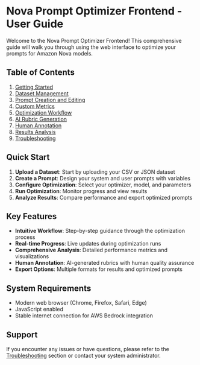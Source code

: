 # Nova Prompt Optimizer Frontend - User Guide

Welcome to the Nova Prompt Optimizer Frontend! This comprehensive guide will walk you through using the web interface to optimize your prompts for Amazon Nova models.

## Table of Contents

1. [Getting Started](./getting-started.md)
2. [Dataset Management](./dataset-management.md)
3. [Prompt Creation and Editing](./prompt-editing.md)
4. [Custom Metrics](./custom-metrics.md)
5. [Optimization Workflow](./optimization-workflow.md)
6. [AI Rubric Generation](./ai-rubric-generation.md)
7. [Human Annotation](./human-annotation.md)
8. [Results Analysis](./results-analysis.md)
9. [Troubleshooting](./troubleshooting.md)

## Quick Start

1. **Upload a Dataset**: Start by uploading your CSV or JSON dataset
2. **Create a Prompt**: Design your system and user prompts with variables
3. **Configure Optimization**: Select your optimizer, model, and parameters
4. **Run Optimization**: Monitor progress and view results
5. **Analyze Results**: Compare performance and export optimized prompts

## Key Features

- **Intuitive Workflow**: Step-by-step guidance through the optimization process
- **Real-time Progress**: Live updates during optimization runs
- **Comprehensive Analysis**: Detailed performance metrics and visualizations
- **Human Annotation**: AI-generated rubrics with human quality assurance
- **Export Options**: Multiple formats for results and optimized prompts

## System Requirements

- Modern web browser (Chrome, Firefox, Safari, Edge)
- JavaScript enabled
- Stable internet connection for AWS Bedrock integration

## Support

If you encounter any issues or have questions, please refer to the [Troubleshooting](./troubleshooting.md) section or contact your system administrator.